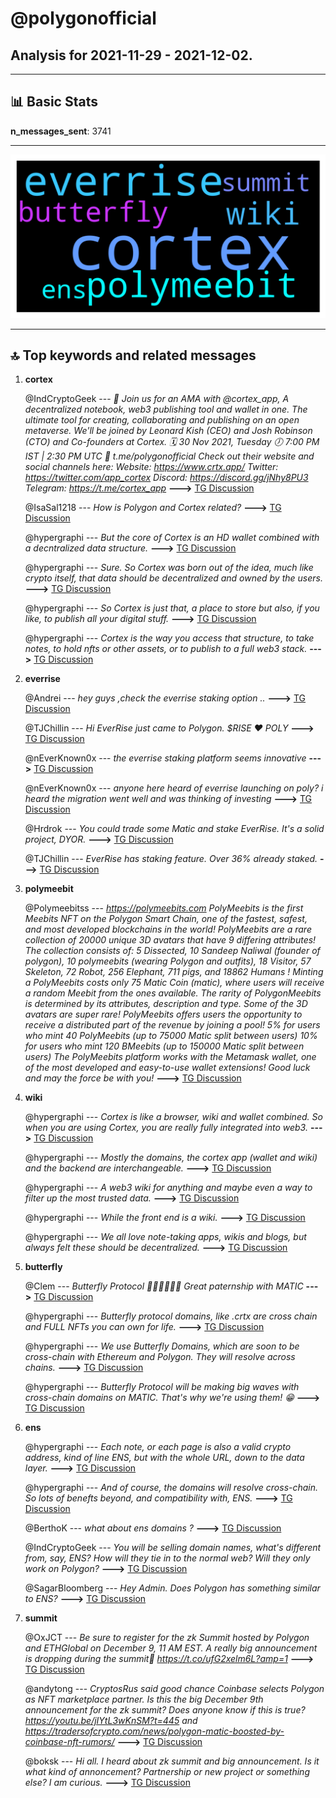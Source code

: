 # **@polygonofficial**
 ## Analysis for **2021-11-29** - **2021-12-02**.

---

## 📊 **Basic Stats**

**n_messages_sent**: 3741

---
![wordcloud](polygonofficial_3Days_wordcloud.png)

---


## 🔝 **Top keywords and related messages**

1. **cortex**

    @IndCryptoGeek --- *📢 Join us for an AMA with @cortex_app, A decentralized notebook, web3 publishing tool and wallet in one. The ultimate tool for creating, collaborating and publishing on an open metaverse.   We'll be joined by Leonard Kish (CEO) and Josh Robinson (CTO) and Co-founders at Cortex.  🗓 30 Nov 2021, Tuesday 🕖  7:00 PM IST | 2:30 PM UTC 📍 t.me/polygonofficial  Check out their website and social channels here:  Website: https://www.crtx.app/ Twitter: https://twitter.com/app_cortex Discord: https://discord.gg/jNhy8PU3 Telegram: https://t.me/cortex_app* **--->** [TG Discussion](https://t.me/polygonofficial/901963)

    @IsaSal1218 --- *How is Polygon and Cortex related?* **--->** [TG Discussion](https://t.me/polygonofficial/902189)

    @hypergraphi --- *But the core of Cortex is an HD wallet combined with a decntralized data structure.* **--->** [TG Discussion](https://t.me/polygonofficial/902064)

    @hypergraphi --- *Sure. So Cortex was born out of the idea, much like crypto itself, that data should be decentralized and owned by the users.* **--->** [TG Discussion](https://t.me/polygonofficial/901984)

    @hypergraphi --- *So Cortex is just that, a place to store but also, if you like, to publish all your digital stuff.* **--->** [TG Discussion](https://t.me/polygonofficial/901992)

    @hypergraphi --- *Cortex is the way you access that structure, to take notes, to hold nfts or other assets, or to publish to a full web3 stack.* **--->** [TG Discussion](https://t.me/polygonofficial/901998)

2. **everrise**

    @Andrei --- *hey guys ,check the everrise staking option ..* **--->** [TG Discussion](https://t.me/polygonofficial/903761)

    @TJChillin --- *Hi EverRise just came to Polygon. $RISE ❤️ POLY* **--->** [TG Discussion](https://t.me/polygonofficial/903787)

    @nEverKnown0x --- *the everrise staking platform seems innovative* **--->** [TG Discussion](https://t.me/polygonofficial/903897)

    @nEverKnown0x --- *anyone here heard of everrise launching on poly? i heard the migration went well and was thinking of investing* **--->** [TG Discussion](https://t.me/polygonofficial/903746)

    @Hrdrok --- *You could trade some Matic and stake EverRise. It's a solid project, DYOR.* **--->** [TG Discussion](https://t.me/polygonofficial/904343)

    @TJChillin --- *EverRise has staking feature. Over 36% already staked.* **--->** [TG Discussion](https://t.me/polygonofficial/903794)

3. **polymeebit**

    @Polymeebitss --- *https://polymeebits.com  PolyMeebits is the first Meebits NFT on the Polygon Smart Chain, one of the fastest, safest, and most developed blockchains in the world!     PolyMeebits are a rare collection of 20000 unique 3D avatars that have 9 differing attributes!   The collection consists of: 5 Dissected, 10 Sandeep Naliwal (founder of polygon), 10 polymeebits (wearing Polygon and  outfits), 18 Visitor, 57 Skeleton, 72 Robot, 256 Elephant, 711 pigs, and 18862 Humans !   Minting a PolyMeebits costs only 75 Matic Coin (matic), where users will receive a random Meebit from the ones available.   The rarity of PolygonMeebits is determined by its attributes, description and type. Some of the 3D avatars are super rare!   PolyMeebits offers users the opportunity to receive a distributed part of the revenue by joining a pool!  5% for users who mint 40 PolyMeebits (up to 75000 Matic split between users) 10% for users who mint 120 BMeebits (up to 150000 Matic split between users)  The PolyMeebits platform works with the Metamask wallet, one of the most developed and easy-to-use wallet extensions!   Good luck and may the force be with you!* **--->** [TG Discussion](https://t.me/polygonofficial/903774)

4. **wiki**

    @hypergraphi --- *Cortex is like a browser, wiki and wallet combined. So when you are using Cortex, you are really fully integrated into web3.* **--->** [TG Discussion](https://t.me/polygonofficial/902002)

    @hypergraphi --- *Mostly the domains, the cortex app (wallet and wiki) and the backend are interchangeable.* **--->** [TG Discussion](https://t.me/polygonofficial/902072)

    @hypergraphi --- *A web3 wiki for anything and maybe even a way to filter up the most trusted data.* **--->** [TG Discussion](https://t.me/polygonofficial/902078)

    @hypergraphi --- *While the front end is a wiki.* **--->** [TG Discussion](https://t.me/polygonofficial/902065)

    @hypergraphi --- *We all love note-taking apps, wikis and blogs, but always felt these should be decentralized.* **--->** [TG Discussion](https://t.me/polygonofficial/901988)

5. **butterfly**

    @Clem --- *Butterfly Protocol 👀👀👀💥💥💥 Great paternship with MATIC* **--->** [TG Discussion](https://t.me/polygonofficial/902123)

    @hypergraphi --- *Butterfly protocol domains, like .crtx are cross chain and FULL NFTs you can own for life.* **--->** [TG Discussion](https://t.me/polygonofficial/902241)

    @hypergraphi --- *We use Butterfly Domains, which are soon to be cross-chain with Ethereum and Polygon. They will resolve across chains.* **--->** [TG Discussion](https://t.me/polygonofficial/902020)

    @hypergraphi --- *Butterfly Protocol will be making big waves with cross-chain domains on MATIC. That's why we're using them! 😁* **--->** [TG Discussion](https://t.me/polygonofficial/902126)

6. **ens**

    @hypergraphi --- *Each note, or each page is also a valid crypto address, kind of line ENS, but with the whole URL, down to the data layer.* **--->** [TG Discussion](https://t.me/polygonofficial/901995)

    @hypergraphi --- *And of course, the domains will resolve cross-chain. So lots of benefts beyond,  and compatibility with, ENS.* **--->** [TG Discussion](https://t.me/polygonofficial/902039)

    @BerthoK --- *what about ens domains ?* **--->** [TG Discussion](https://t.me/polygonofficial/902206)

    @IndCryptoGeek --- *You will be selling domain names, what's different from, say, ENS? How will they tie in to the normal web? Will they only work on Polygon?* **--->** [TG Discussion](https://t.me/polygonofficial/902030)

    @SagarBloomberg --- *Hey Admin. Does Polygon has something similar to ENS?* **--->** [TG Discussion](https://t.me/polygonofficial/896631)

7. **summit**

    @OxJCT --- *Be sure to register for the zk Summit hosted by Polygon and ETHGlobal on December 9, 11 AM EST. A really big announcement is dropping during the summit👀  https://t.co/ufG2xelm6L?amp=1* **--->** [TG Discussion](https://t.me/polygonofficial/902884)

    @andytong --- *CryptosRus said good chance Coinbase selects Polygon as NFT marketplace partner. Is this the big December 9th announcement for the zk summit? Does anyone know if this is true? https://youtu.be/jIYtL3wKnSM?t=445 and https://tradersofcrypto.com/news/polygon-matic-boosted-by-coinbase-nft-rumors/* **--->** [TG Discussion](https://t.me/polygonofficial/903888)

    @boksk --- *Hi all. I heard about zk summit and big announcement.  Is it what kind of annoncement? Partnership or new project or something else? I am curious.* **--->** [TG Discussion](https://t.me/polygonofficial/903812)


